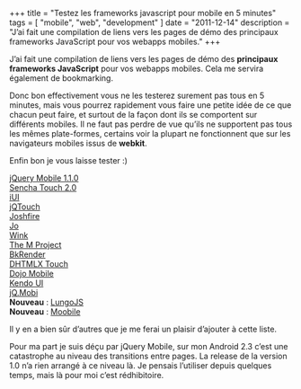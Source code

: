 +++
title = "Testez les frameworks javascript pour mobile en 5 minutes"
tags = [
    "mobile",
    "web",
    "development"
]
date = "2011-12-14"
description = "J’ai fait une compilation de liens vers les pages de démo des principaux frameworks JavaScript pour vos webapps mobiles."
+++

J’ai fait une compilation de liens vers les pages de démo des **principaux frameworks JavaScript** pour vos webapps mobiles. Cela me servira également de bookmarking.

Donc bon effectivement vous ne les testerez surement pas tous en 5 minutes, mais vous pourrez rapidement vous faire une petite idée de ce que chacun peut faire, et surtout de la façon dont ils se comportent sur différents mobiles. Il ne faut pas perdre de vue qu’ils ne supportent pas tous les mêmes plate-formes, certains voir la plupart ne fonctionnent que sur les navigateurs mobiles issus de **webkit**.

Enfin bon je vous laisse tester :)

[jQuery Mobile 1.1.0](http://goo.gl/ni5qT)  
[Sencha Touch 2.0](http://goo.gl/GTI1G)  
[iUI](http://goo.gl/BthmG)      
[jQTouch](http://goo.gl/tfu14)      
[Joshfire](http://goo.gl/B9qKr)     
[Jo](http://goo.gl/CBMbY)       
[Wink](http://goo.gl/d7Qa8)     
[The M Project](http://goo.gl/atNyk)        
[BkRender](http://goo.gl/rivlO)     
[DHTMLX Touch](http://goo.gl/FtqCu)    
[Dojo Mobile](http://goo.gl/qLzeP)    
[Kendo UI](http://goo.gl/zQMgT)   
[jQ.Mobi](http://goo.gl/mLgGH)  
**Nouveau** : [LungoJS](http://goo.gl/GQkiM)    
**Nouveau** : [Moobile](http://goo.gl/wO452)    

Il y en a bien sûr d’autres que je me ferai un plaisir d’ajouter à cette liste.

Pour ma part je suis déçu par jQuery Mobile, sur mon Android 2.3 c’est une catastrophe au niveau des transitions entre pages. La release de la version 1.0 n’a rien arrangé à ce niveau là. Je pensais l’utiliser depuis quelques temps, mais là pour moi c’est rédhibitoire.
